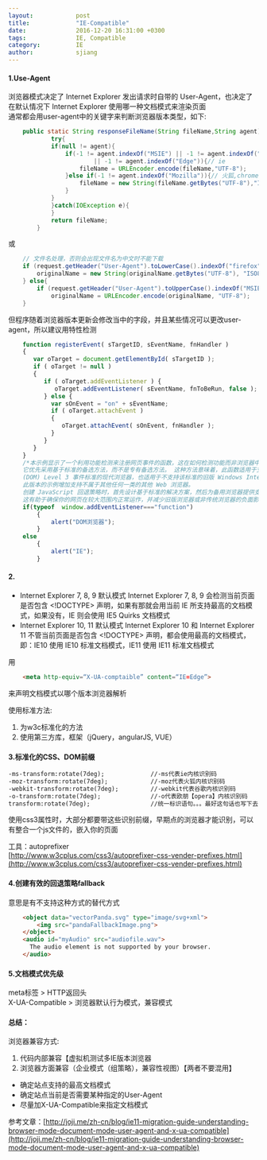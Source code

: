 ```yaml
---
layout:            post
title:             "IE-Compatible"
date:              2016-12-20 16:31:00 +0300
tags:              IE, Compatible  
category:          IE
author:            sjiang
---
```


#### 1.Use-Agent

浏览器模式决定了 Internet Explorer 发出请求时自带的 User-Agent，也决定了在默认情况下 Internet Explorer 使用哪一种文档模式来渲染页面  
通常都会用user-agent中的关键字来判断浏览器版本类型，如下:
  
```java
	public static String responseFileName(String fileName,String agent){
			try{
			if(null != agent){
				if(-1 != agent.indexOf("MSIE") || -1 != agent.indexOf("Trident") 
						|| -1 != agent.indexOf("Edge")){// ie
					fileName = URLEncoder.encode(fileName,"UTF-8");
				}else if(-1 != agent.indexOf("Mozilla")){// 火狐,chrome等
					fileName = new String(fileName.getBytes("UTF-8"),"ISO8859-1");
				}
			}
			}catch(IOException e){	
			}
			return fileName;
		}
```
或

```java
	// 文件名处理，否则会出现文件名为中文时不能下载
	if (request.getHeader("User-Agent").toLowerCase().indexOf("firefox") > 0) {
		originalName = new String(originalName.getBytes("UTF-8"), "ISO8859-1");// firefox浏览器
	} else{
		if (request.getHeader("User-Agent").toUpperCase().indexOf("MSIE") > 0) 
			originalName = URLEncoder.encode(originalName, "UTF-8");
	}
``` 

但程序随着浏览器版本更新会修改当中的字段，并且某些情况可以更改user-agent，所以建议用特性检测 

```javascript
	function registerEvent( sTargetID, sEventName, fnHandler ) 
	{
	   var oTarget = document.getElementById( sTargetID );
	   if ( oTarget != null ) 
	   {
	      if ( oTarget.addEventListener ) {   
	         oTarget.addEventListener( sEventName, fnToBeRun, false );
	      } else {
	        var sOnEvent = "on" + sEventName; 
	        if ( oTarget.attachEvent ) 
	        {
	           oTarget.attachEvent( sOnEvent, fnHandler );
	        }
	      }
	   }
	}
	/*本示例显示了一个利用功能检测来注册网页事件的函数，这在如何检测功能而非浏览器中有详细论述。 
	它优先采用基于标准的备选方法，而不是专有备选方法。 这种方法意味着，此函数适用于支持文档对象模型
	(DOM) Level 3 事件标准的现代浏览器，也适用于不支持该标准的旧版 Windows Internet Explorer。 
	此版本的示例增加支持不属于其他任何一类的其他 Web 浏览器。
    创建 JavaScript 回退策略时，首先设计基于标准的解决方案，然后为备用浏览器提供支持。 
    这有助于确保你的网页在较大范围内正常运作，并减少旧版浏览器或非传统浏览器的负面影响。*/
	if(typeof  window.addEventListener==="function") 
		{ 
	    	alert("DOM浏览器"); 
		} 
	else 
		{ 
	   		alert("IE"); 
		}  
```

#### 2. <!DOCTYPE html>

- Internet Explorer 7, 8, 9 默认模式
Internet Explorer 7, 8, 9 会检测当前页面是否包含 <!DOCTYPE> 声明，如果有那就会用当前 IE 所支持最高的文档模式，如果没有，IE 则会使用 IE5 Quirks 文档模式  
- Internet Explorer 10, 11 默认模式
Internet Explorer 10 和 Internet Explorer 11 不管当前页面是否包含 <!DOCTYPE> 声明，都会使用最高的文档模式，即：IE10 使用 IE10 标准文档模式，IE11 使用 IE11 标准文档模式  

用

```html
	<meta http-equiv=“X-UA-comptaible” content=“IE=Edge”>
```
来声明文档模式以哪个版本浏览器解析  

使用标准方法:  
1. 为w3c标准化的方法  
2. 使用第三方库，框架（jQuery，angularJS, VUE）


#### 3.标准化的CSS、DOM前缀

```html
-ms-transform:rotate(7deg);             //-ms代表ie内核识别码
-moz-transform:rotate(7deg);            //-moz代表火狐内核识别码
-webkit-transform:rotate(7deg);         //-webkit代表谷歌内核识别码
-o-transform:rotate(7deg);              //-o代表欧朋【opera】内核识别码
transform:rotate(7deg);                 //统一标识语句。。。最好这句话也写下去，符合w3c标准
```
使用css3属性时，大部分都要带这些识别前缀，早期点的浏览器才能识别，可以有整合一个js文件的，嵌入你的页面  

工具：autoprefixer  
[http://www.w3cplus.com/css3/autoprefixer-css-vender-prefixes.html](http://www.w3cplus.com/css3/autoprefixer-css-vender-prefixes.html)  

#### 4.创建有效的回退策略fallback
意思是有不支持这种方式的替代方式 

```html
	<object data="vectorPanda.svg" type="image/svg+xml">
   		<img src="pandaFallbackImage.png">
	</object>
	<audio id="myAudio" src="audiofile.wav">
      The audio element is not supported by your browser.
    </audio>
```

#### 5.文档模式优先级
meta标签 > HTTP返回头  
X-UA-Compatible > 浏览器默认行为模式，兼容模式  


#### 总结：
浏览器兼容方式:  
1. 代码内部兼容【虚拟机测试多IE版本浏览器  
2. 浏览器方面兼容（企业模式（组策略），兼容性视图）【两者不要混用】

- 确定站点支持的最高文档模式
- 确定站点当前是否需要某种指定的User-Agent
- 尽量加X-UA-Compatible来指定文档模式




参考文章：[http://joji.me/zh-cn/blog/ie11-migration-guide-understanding-browser-mode-document-mode-user-agent-and-x-ua-compatible](http://joji.me/zh-cn/blog/ie11-migration-guide-understanding-browser-mode-document-mode-user-agent-and-x-ua-compatible)



